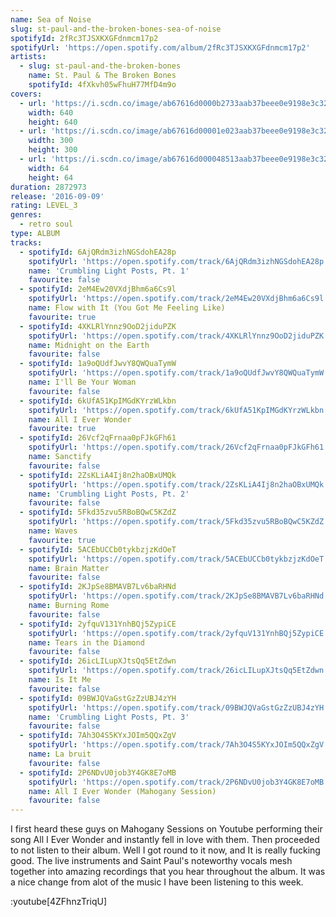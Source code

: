 ```yaml
---
name: Sea of Noise
slug: st-paul-and-the-broken-bones-sea-of-noise
spotifyId: 2fRc3TJSXKXGFdnmcm17p2
spotifyUrl: 'https://open.spotify.com/album/2fRc3TJSXKXGFdnmcm17p2'
artists:
  - slug: st-paul-and-the-broken-bones
    name: St. Paul & The Broken Bones
    spotifyId: 4fXkvh05wFhuH77MfD4m9o
covers:
  - url: 'https://i.scdn.co/image/ab67616d0000b2733aab37beee0e9198e3c324e7'
    width: 640
    height: 640
  - url: 'https://i.scdn.co/image/ab67616d00001e023aab37beee0e9198e3c324e7'
    width: 300
    height: 300
  - url: 'https://i.scdn.co/image/ab67616d000048513aab37beee0e9198e3c324e7'
    width: 64
    height: 64
duration: 2872973
release: '2016-09-09'
rating: LEVEL_3
genres:
  - retro soul
type: ALBUM
tracks:
  - spotifyId: 6AjQRdm3izhNGSdohEA28p
    spotifyUrl: 'https://open.spotify.com/track/6AjQRdm3izhNGSdohEA28p'
    name: 'Crumbling Light Posts, Pt. 1'
    favourite: false
  - spotifyId: 2eM4Ew20VXdjBhm6a6Cs9l
    spotifyUrl: 'https://open.spotify.com/track/2eM4Ew20VXdjBhm6a6Cs9l'
    name: Flow with It (You Got Me Feeling Like)
    favourite: true
  - spotifyId: 4XKLRlYnnz9OoD2jiduPZK
    spotifyUrl: 'https://open.spotify.com/track/4XKLRlYnnz9OoD2jiduPZK'
    name: Midnight on the Earth
    favourite: false
  - spotifyId: 1a9oQUdfJwvY8QWQuaTymW
    spotifyUrl: 'https://open.spotify.com/track/1a9oQUdfJwvY8QWQuaTymW'
    name: I'll Be Your Woman
    favourite: false
  - spotifyId: 6kUfA51KpIMGdKYrzWLkbn
    spotifyUrl: 'https://open.spotify.com/track/6kUfA51KpIMGdKYrzWLkbn'
    name: All I Ever Wonder
    favourite: true
  - spotifyId: 26Vcf2qFrnaa0pFJkGFh61
    spotifyUrl: 'https://open.spotify.com/track/26Vcf2qFrnaa0pFJkGFh61'
    name: Sanctify
    favourite: false
  - spotifyId: 2ZsKLiA4Ij8n2haOBxUMQk
    spotifyUrl: 'https://open.spotify.com/track/2ZsKLiA4Ij8n2haOBxUMQk'
    name: 'Crumbling Light Posts, Pt. 2'
    favourite: false
  - spotifyId: 5Fkd35zvu5RBoBQwC5KZdZ
    spotifyUrl: 'https://open.spotify.com/track/5Fkd35zvu5RBoBQwC5KZdZ'
    name: Waves
    favourite: true
  - spotifyId: 5ACEbUCCb0tykbzjzKdOeT
    spotifyUrl: 'https://open.spotify.com/track/5ACEbUCCb0tykbzjzKdOeT'
    name: Brain Matter
    favourite: false
  - spotifyId: 2KJpSe8BMAVB7Lv6baRHNd
    spotifyUrl: 'https://open.spotify.com/track/2KJpSe8BMAVB7Lv6baRHNd'
    name: Burning Rome
    favourite: false
  - spotifyId: 2yfquV131YnhBQj5ZypiCE
    spotifyUrl: 'https://open.spotify.com/track/2yfquV131YnhBQj5ZypiCE'
    name: Tears in the Diamond
    favourite: false
  - spotifyId: 26icLILupXJtsQq5EtZdwn
    spotifyUrl: 'https://open.spotify.com/track/26icLILupXJtsQq5EtZdwn'
    name: Is It Me
    favourite: false
  - spotifyId: 09BWJQVaGstGzZzUBJ4zYH
    spotifyUrl: 'https://open.spotify.com/track/09BWJQVaGstGzZzUBJ4zYH'
    name: 'Crumbling Light Posts, Pt. 3'
    favourite: false
  - spotifyId: 7Ah3O4S5KYxJOIm5QQxZgV
    spotifyUrl: 'https://open.spotify.com/track/7Ah3O4S5KYxJOIm5QQxZgV'
    name: La bruit
    favourite: false
  - spotifyId: 2P6NDvU0job3Y4GK8E7oMB
    spotifyUrl: 'https://open.spotify.com/track/2P6NDvU0job3Y4GK8E7oMB'
    name: All I Ever Wonder (Mahogany Session)
    favourite: false
---
```


I first heard these guys on Mahogany Sessions on Youtube performing their song All I Ever Wonder  and instantly fell in love with them. Then proceeded to not listen to their album. Well I got round to it now, and It is really fucking good.  The live instruments and Saint Paul's noteworthy vocals mesh together into amazing recordings that you hear throughout the album. It was a nice change from alot of the music I have been listening to this week.

:youtube[4ZFhnzTriqU]


